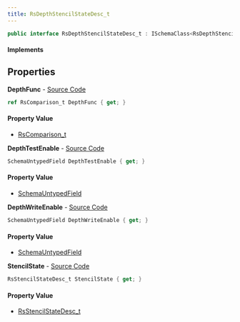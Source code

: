 ```yaml
---
title: RsDepthStencilStateDesc_t
---
```


```csharp
public interface RsDepthStencilStateDesc_t : ISchemaClass<RsDepthStencilStateDesc_t>, ISchemaField, ISchemaClass, INativeHandle
```

#### Implements

## Properties

**DepthFunc** - [Source Code](https://github.com/swiftly-solution/swiftlys2/blob/main/managed/src/SwiftlyS2.Generated/Schemas/Interfaces/RsDepthStencilStateDesc_t.cs#L22)

```csharp
ref RsComparison_t DepthFunc { get; }
```

#### Property Value

- [RsComparison_t](/docs/api/shared/schemadefinitions/rscomparison_t)

**DepthTestEnable** - [Source Code](https://github.com/swiftly-solution/swiftlys2/blob/main/managed/src/SwiftlyS2.Generated/Schemas/Interfaces/RsDepthStencilStateDesc_t.cs#L17)

```csharp
SchemaUntypedField DepthTestEnable { get; }
```

#### Property Value

- [SchemaUntypedField](/docs/api/shared/schemas/schemauntypedfield)

**DepthWriteEnable** - [Source Code](https://github.com/swiftly-solution/swiftlys2/blob/main/managed/src/SwiftlyS2.Generated/Schemas/Interfaces/RsDepthStencilStateDesc_t.cs#L20)

```csharp
SchemaUntypedField DepthWriteEnable { get; }
```

#### Property Value

- [SchemaUntypedField](/docs/api/shared/schemas/schemauntypedfield)

**StencilState** - [Source Code](https://github.com/swiftly-solution/swiftlys2/blob/main/managed/src/SwiftlyS2.Generated/Schemas/Interfaces/RsDepthStencilStateDesc_t.cs#L24)

```csharp
RsStencilStateDesc_t StencilState { get; }
```

#### Property Value

- [RsStencilStateDesc_t](/docs/api/shared/schemadefinitions/rsstencilstatedesc_t)


